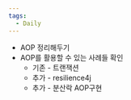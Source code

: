 ```yaml
---
tags:
  - Daily
---
```

- AOP 정리해두기
- AOP를 활용할 수 있는 사례들 확인
	- 기존 - 트랜잭션
	- 추가 - resilience4j
	- 추가 - 분산락 AOP구현